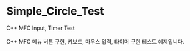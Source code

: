 # Simple_Circle_Test
C++ MFC Input, Timer Test
<br/>
<br/>
C++ MFC 메뉴 버튼 구현, 키보드, 마우스 입력, 타이머 구현 테스트 예제입니다.
